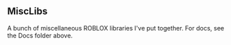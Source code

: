 ## MiscLibs
A bunch of miscellaneous ROBLOX libraries I've put together. For docs, see the Docs folder above.